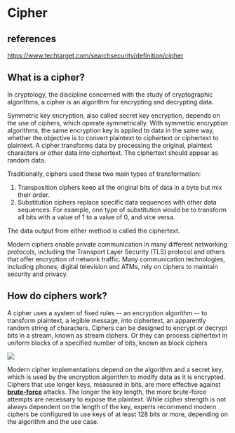 # Cipher

## references

<https://www.techtarget.com/searchsecurity/definition/cipher>

## What is a cipher?

In cryptology, the discipline concerned with the study of cryptographic algorithms, a cipher is an algorithm for encrypting and decrypting data.

Symmetric key encryption, also called secret key encryption, depends on the use of ciphers, which operate symmetrically. With symmetric encryption algorithms, the same encryption key is applied to data in the same way, whether the objective is to convert plaintext to ciphertext or ciphertext to plaintext. A cipher transforms data by processing the original, plaintext characters or other data into ciphertext. The ciphertext should appear as random data.

Traditionally, ciphers used these two main types of transformation:

1. Transposition ciphers keep all the original bits of data in a byte but mix their order.
2. Substitution ciphers replace specific data sequences with other data sequences. For example, one type of substitution would be to transform all bits with a value of 1 to a value of 0, and vice versa.

The data output from either method is called the ciphertext.

Modern ciphers enable private communication in many different networking protocols, including the Transport Layer Security (TLS) protocol and others that offer encryption of network traffic. Many communication technologies, including phones, digital television and ATMs, rely on ciphers to maintain security and privacy.

## How do ciphers work?

A cipher uses a system of fixed rules -- an encryption algorithm -- to transform plaintext, a legible message, into ciphertext, an apparently random string of characters. Ciphers can be designed to encrypt or decrypt bits in a stream, known as stream ciphers. Or they can process ciphertext in uniform blocks of a specified number of bits, known as block ciphers

![](https://cdn.ttgtmedia.com/rms/onlineimages/encryption_operation-f.png)

Modern cipher implementations depend on the algorithm and a secret key, which is used by the encryption algorithm to modify data as it is encrypted. Ciphers that use longer keys, measured in bits, are more effective against **[brute-force](https://www.techtarget.com/searchsecurity/definition/brute-force-cracking)** attacks. The longer the key length, the more brute-force attempts are necessary to expose the plaintext. While cipher strength is not always dependent on the length of the key, experts recommend modern ciphers be configured to use keys of at least 128 bits or more, depending on the algorithm and the use case.

